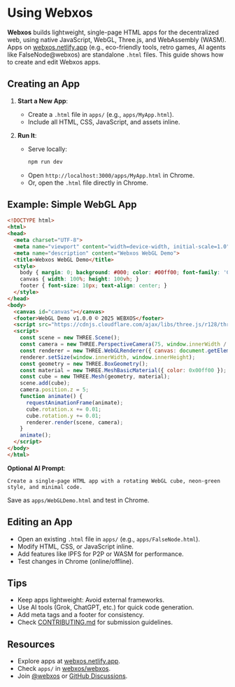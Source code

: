 # Using Webxos

**Webxos** builds lightweight, single-page HTML apps for the decentralized web, using native JavaScript, WebGL, Three.js, and WebAssembly (WASM). Apps on [webxos.netlify.app](https://webxos.netlify.app) (e.g., eco-friendly tools, retro games, AI agents like FalseNode@webxos) are standalone `.html` files. This guide shows how to create and edit Webxos apps.

## Creating an App

1. **Start a New App**:
   - Create a `.html` file in `apps/` (e.g., `apps/MyApp.html`).
   - Include all HTML, CSS, JavaScript, and assets inline.

2. **Run It**:
   - Serve locally:
     ```bash
     npm run dev
     ```
   - Open `http://localhost:3000/apps/MyApp.html` in Chrome.
   - Or, open the `.html` file directly in Chrome.

## Example: Simple WebGL App

```html
<!DOCTYPE html>
<html>
<head>
  <meta charset="UTF-8">
  <meta name="viewport" content="width=device-width, initial-scale=1.0">
  <meta name="description" content="Webxos WebGL Demo">
  <title>Webxos WebGL Demo</title>
  <style>
    body { margin: 0; background: #000; color: #00ff00; font-family: 'Courier New', monospace; }
    canvas { width: 100%; height: 100vh; }
    footer { font-size: 10px; text-align: center; }
  </style>
</head>
<body>
  <canvas id="canvas"></canvas>
  <footer>WebGL Demo v1.0.0 © 2025 WEBXOS</footer>
  <script src="https://cdnjs.cloudflare.com/ajax/libs/three.js/r128/three.min.js"></script>
  <script>
    const scene = new THREE.Scene();
    const camera = new THREE.PerspectiveCamera(75, window.innerWidth / window.innerHeight, 0.1, 1000);
    const renderer = new THREE.WebGLRenderer({ canvas: document.getElementById('canvas') });
    renderer.setSize(window.innerWidth, window.innerHeight);
    const geometry = new THREE.BoxGeometry();
    const material = new THREE.MeshBasicMaterial({ color: 0x00ff00 });
    const cube = new THREE.Mesh(geometry, material);
    scene.add(cube);
    camera.position.z = 5;
    function animate() {
      requestAnimationFrame(animate);
      cube.rotation.x += 0.01;
      cube.rotation.y += 0.01;
      renderer.render(scene, camera);
    }
    animate();
  </script>
</body>
</html>
```

**Optional AI Prompt**:
```
Create a single-page HTML app with a rotating WebGL cube, neon-green style, and minimal code.
```

Save as `apps/WebGLDemo.html` and test in Chrome.

## Editing an App

- Open an existing `.html` file in `apps/` (e.g., `apps/FalseNode.html`).
- Modify HTML, CSS, or JavaScript inline.
- Add features like IPFS for P2P or WASM for performance.
- Test changes in Chrome (online/offline).

## Tips

- Keep apps lightweight: Avoid external frameworks.
- Use AI tools (Grok, ChatGPT, etc.) for quick code generation.
- Add meta tags and a footer for consistency.
- Check [CONTRIBUTING.md](CONTRIBUTING.md) for submission guidelines.

## Resources

- Explore apps at [webxos.netlify.app](https://webxos.netlify.app).
- Check `apps/` in [webxos/webxos](https://github.com/webxos/webxos).
- Join [@webxos](https://x.com/webxos) or [GitHub Discussions](https://github.com/webxos/webxos/discussions).